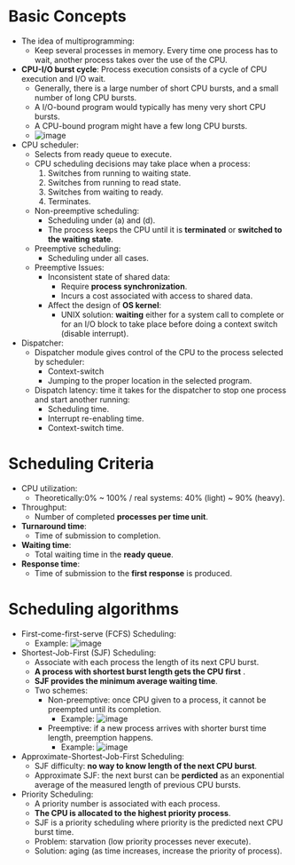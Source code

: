 # Basic Concepts
- The idea of multiprogramming:
  - Keep several processes in memory. Every time one process has to wait, another process takes over the use of the CPU.
- **CPU-I/O burst cycle**: Process execution consists of a cycle of CPU execution and I/O wait.
  - Generally, there is a large number of short CPU bursts, and a small number of long CPU bursts.
  - A I/O-bound program would typically has meny very short CPU bursts.
  - A CPU-bound program might have a few long CPU bursts.
  - ![image](https://github.com/user-attachments/assets/0163125b-b21b-420b-a27c-386b5ee7205f)
- CPU scheduler:
  - Selects from ready queue to execute.
  - CPU scheduling decisions may take place when a process:
    1. Switches from running to waiting state.
    2. Switches from running to read state.
    3. Switches from waiting to ready.
    4. Terminates.
  - Non-preemptive scheduling:
    - Scheduling under (a) and (d).
    - The process keeps the CPU until it is **terminated** or **switched to the waiting state**.
  - Preemptive scheduling:
    - Scheduling under all cases.
  - Preemptive Issues:
    - Inconsistent state of shared data:
      - Require **process synchronization**.
      - Incurs a cost associated with access to shared data.
    - Affect the design of **OS kernel**:
      - UNIX solution: **waiting** either for a system call to complete or for an I/O block to take place before doing a context switch (disable interrupt).
- Dispatcher:
  - Dispatcher module gives control of the CPU to the process selected by scheduler:
    - Context-switch
    - Jumping to the proper location in the selected program.
  - Dispatch latency: time it takes for the dispatcher to stop one process and start another running:
    - Scheduling time.
    - Interrupt re-enabling time.
    - Context-switch time.      
# Scheduling Criteria
- CPU utilization:
  - Theoretically:0% ~ 100% / real systems: 40% (light) ~ 90% (heavy).
- Throughput:
  - Number of completed **processes per time unit**.
- **Turnaround time**:
  - Time of submission to completion.
- **Waiting time**:
  - Total waiting time in the **ready queue**.
- **Response time**:
  - Time of submission to the **first response** is produced.
# Scheduling algorithms  
- First-come-first-serve (FCFS) Scheduling:
  - Example: ![image](https://github.com/user-attachments/assets/d8ad5da0-be2d-49ac-9ba4-ceb9e8d128db)
- Shortest-Job-First (SJF) Scheduling:
  - Associate with each process the length of its next CPU burst.
  - **A process with shortest burst length gets the CPU first** .
  - **SJF provides the minimum average waiting time**.
  - Two schemes:
    - Non-preemptive: once CPU given to a process, it cannot be preempted until its completion.
      - Example: ![image](https://github.com/user-attachments/assets/3cc22c8b-2a18-4b9f-b25d-fc15faea3ece)
    - Preemptive: if a new process arrives with shorter burst time length, preemption happens.
      - Example: ![image](https://github.com/user-attachments/assets/0491171b-9a36-49b1-8e3d-a4b131e866cc)
- Approximate-Shortest-Job-First Scheduling:
  - SJF difficulty: **no way to know length of the next CPU burst**.
  - Approximate SJF: the next burst can be **perdicted** as an exponential average of the measured length of previous CPU bursts.   
- Priority Scheduling:
  - A priority number is associated with each process.
  - **The CPU is allocated to the highest priority process**.
  - SJF is a priority scheduling where priority is the predicted next CPU burst time.
  - Problem: starvation (low priority processes never execute).
  - Solution: aging (as time increases, increase the priority of process).
